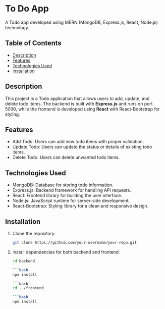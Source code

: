 # To Do App

A Todo app developed using MERN (MongoDB, Express.js, React, Node.js) technology.

## Table of Contents

- [Description](#description)
- [Features](#features)
- [Technologies Used](#technologies-used)
- [Installation](#installation)

## Description

This project is a Todo application that allows users to add, update, and delete todo items. The backend is built with **Express.js** and runs on port 5000, while the frontend is developed using **React** with React-Bootstrap for styling.

## Features

- Add Todo: Users can add new todo items with proper validation.
- Update Todo: Users can update the status or details of existing todo items.
- Delete Todo: Users can delete unwanted todo items.

## Technologies Used

- MongoDB: Database for storing todo information.
- Express.js: Backend framework for handling API requests.
- React: Frontend library for building the user interface.
- Node.js: JavaScript runtime for server-side development.
- React-Bootstrap: Styling library for a clean and responsive design.

## Installation

1. Clone the repository:

   ```bash
   git clone https://github.com/your-username/your-repo.git

2. Install dependencies for both backend and frontend:

   ```bash
   cd backend
   
   ```bash
   npm install

   ```bash
   cd ../frontend
   
   ```bash
   npm install


